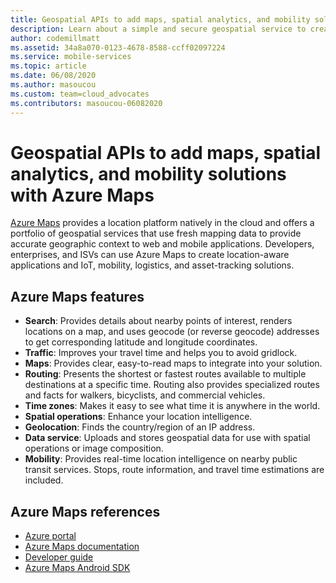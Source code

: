 ```yaml
---
title: Geospatial APIs to add maps, spatial analytics, and mobility solutions with Azure Maps
description: Learn about a simple and secure geospatial service to create location-aware mobile applications.
author: codemillmatt
ms.assetid: 34a8a070-0123-4678-8588-ccff02097224
ms.service: mobile-services
ms.topic: article
ms.date: 06/08/2020
ms.author: masoucou
ms.custom: team=cloud_advocates
ms.contributors: masoucou-06082020
---
```


# Geospatial APIs to add maps, spatial analytics, and mobility solutions with Azure Maps

[Azure Maps](https://azure.microsoft.com/services/azure-maps/) provides a location platform natively in the cloud and offers a portfolio of geospatial services that use fresh mapping data to provide accurate geographic context to web and mobile applications. Developers, enterprises, and ISVs can use Azure Maps to create location-aware applications and IoT, mobility, logistics, and asset-tracking solutions.

## Azure Maps features

- **Search**: Provides details about nearby points of interest, renders locations on a map, and uses geocode (or reverse geocode) addresses to get corresponding latitude and longitude coordinates.
- **Traffic**: Improves your travel time and helps you to avoid gridlock.
- **Maps**: Provides clear, easy-to-read maps to integrate into your solution.
- **Routing**: Presents the shortest or fastest routes available to multiple destinations at a specific time. Routing also provides specialized routes and facts for walkers, bicyclists, and commercial vehicles.
- **Time zones**: Makes it easy to see what time it is anywhere in the world.
- **Spatial operations**: Enhance your location intelligence.
- **Geolocation**: Finds the country/region of an IP address.
- **Data service**: Uploads and stores geospatial data for use with spatial operations or image composition.
- **Mobility**: Provides real-time location intelligence on nearby public transit services. Stops, route information, and travel time estimations are included.

## Azure Maps references

- [Azure portal](https://portal.azure.com) 
- [Azure Maps documentation](/azure/azure-maps/about-azure-maps)
- [Developer guide](/azure/azure-maps/how-to-use-android-map-control-library)
- [Azure Maps Android SDK](/azure/azure-maps/how-to-use-android-map-control-library)
